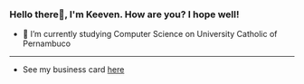 ### Hello there👋, I'm Keeven. How are you? I hope well!
* 🌱 I’m currently studying Computer Science on University Catholic of Pernambuco
* ***
- See my business card [here](https://business-card-git-main.progkeeven.vercel.app/)

<!--
**ProgKeeven/ProgKeeven** is a ✨ _special_ ✨ repository because its `README.md` (this file) appears on your GitHub profile.

Here are some ideas to get you started:

- 🔭 I’m currently working on ...
- 🌱 I’m currently learning ...
- 👯 I’m looking to collaborate on ...
- 🤔 I’m looking for help with ...
- 💬 Ask me about HTML, JavaScript, CSS, React, Node JS, or Bootstrap
- 📫 How to reach me: ...
- 😄 Pronouns: ...
- ⚡ Fun fact: ...
-->
